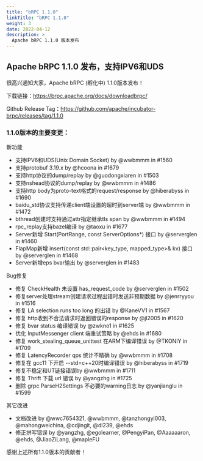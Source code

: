 ```yaml
---
title: "bRPC 1.1.0"
linkTitle: "bRPC 1.1.0"
weight: 3
date: 2022-04-12
description: >
  Apache bRPC 1.1.0 版本发布
---
```

## Apache bRPC 1.1.0 发布，支持IPV6和UDS
很高兴通知大家，Apache bRPC (孵化中) 1.1.0版本发布！

下载链接：https://brpc.apache.org/docs/downloadbrpc/

Github Release Tag：https://github.com/apache/incubator-brpc/releases/tag/1.1.0

### 1.1.0版本的主要变更：
新功能
* 支持IPV6和UDS(Unix Domain Socket) by @wwbmmm in #1560
* 支持protobuf 3.19.x by @hcoona in #1679
* 支持http协议的dump/replay by @guodongxiaren in #1503
* 支持nshead协议的dump/replay by @wwbmmm in #1486
* 支持http body为proto-text格式的request/response by @hiberabyss in #1690
* baidu_std协议支持传递client端设置的超时到server端 by @wwbmmm in #1472
* bthread创建时支持通过attr指定继承tls span by @wwbmmm in #1494
* rpc_replay支持bazel编译 by @taoxu in #1677
* Server新增 Start(PortRange, const ServerOptions*) 接口 by @serverglen in #1460
* FlapMap新增 insert(const std::pair<key_type, mapped_type>& kv) 接口 by @serverglen in #1468
* Server新增eps bvar输出 by @serverglen in #1483

Bug修复
* 修复 CheckHealth 未设置 has_request_code by @serverglen in #1502
* 修复server处理stream创建请求过程出错时发送非预期数据 by @jenrryyou in #1516
* 修复 LA selection runs too long 的出错  by @KaneVV1 in #1567
* 修复 http收到不合法请求时返回错误的response  by @jl2005 in #1620
* 修复 bvar status 编译错误 by @zwkno1 in #1625
* 优化 InputMessenger client 端重试策略 by @ehds in #1680
* 修复 work_stealing_queue_unittest 在ARM下编译错误 by @TKONIY in #1709
* 修复 LatencyRecorder qps 统计不精确 by @wwbmmm in #1708
* 修复在 gcc11 下开启 --std=c++20时编译错误 by @hiberabyss in #1719
* 修复不稳定和UT链接错误by @wwbmmm in #1711
* 修复 Thrift 下载 url 错误 by @yangzhg in #1725
* 删除 grpc ParseH2Settings 不必要的warning日志 by @yanjianglu in #1599

其它改进
* 文档改进 by @wwc7654321, @wwbmmm, @tanzhongyi003, @mahongweichina, @cdjingit, @dl239, @ehds
* 修正拼写错误 by @yangzhg, @egolearner, @PengyiPan, @Aaaaaaron, @ehds, @JiaoZiLang, @mapleFU

感谢上述所有1.1.0版本的贡献者！